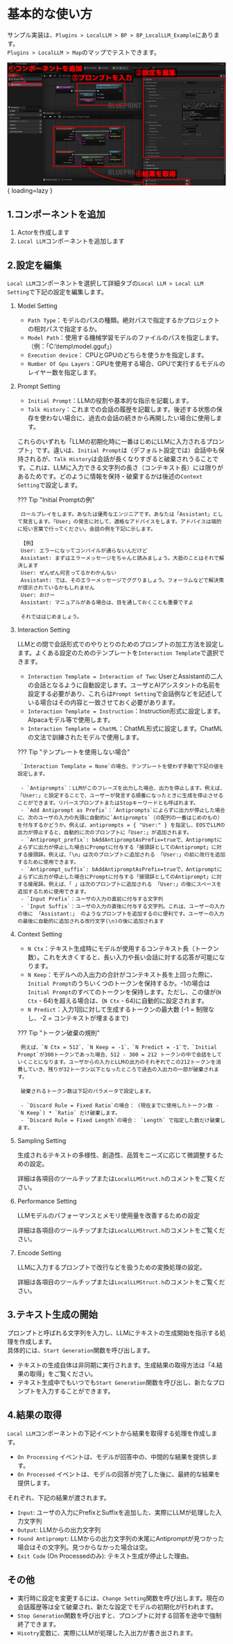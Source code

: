 # 基本的な使い方

サンプル実装は、`Plugins > LocalLLM > BP > BP_LocalLLM_Example`にあります。  
`Plugins > LocalLLM > Map`のマップでテストできます。

![](images/manual_ja.png){ loading=lazy }  

## 1.コンポーネントを追加

1. Actorを作成します
2. `Local LLM`コンポーネントを追加します

## 2.設定を編集

`Local LLM`コンポーネントを選択して詳細タブの`Local LLM > Local LLM Setting`で下記の設定を編集します。

1. Model Setting

	- `Path Type`：モデルのパスの種類。絶対パスで指定するかプロジェクトの相対パスで指定するか。
	- `Model Path`：使用する機械学習モデルのファイルのパスを指定します。（例：「C:\temp\model.gguf」）
	- `Execution device`： CPUとGPUのどちらを使うかを指定します。
	- `Number Of Gpu Layers`：GPUを使用する場合、GPUで実行するモデルのレイヤー数を指定します。
	<!-- - `Main GPU`：GPUを使用し、PCに複数のGPUを搭載している場合、使用するGPUの番号を指定します。 -->

2. Prompt Setting

	- `Initial Prompt`：LLMの役割や基本的な指示を記載します。  
	- `Talk History`：これまでの会話の履歴を記載します。後述する状態の保存を使わない場合に、過去の会話の続きから再開したい場合に使用します。

	これらのいずれも「LLMの初期化時に一番はじめにLLMに入力されるプロンプト」です。違いは、`Initial Prompt`は（デフォルト設定では）会話中も保持されるが、`Talk History`は会話が長くなりすぎると破棄されうることです。これは、LLMに入力できる文字列の長さ（コンテキスト長）には限りがあるためです。どのように情報を保持・破棄するかは後述の`Context Setting`で設定します。

	??? Tip "Initial Promptの例"

		ロールプレイをします。あなたは優秀なエンジニアです。あなたは「Assistant」として発言します。「User」の発言に対して、適格なアドバイスをします。アドバイスは端的に短い言葉で行ってください。会話の例を下記に示します。

		【例】  
		User: エラーになってコンパイルが通らないんだけど  
		Assistant: まずはエラーメッセージをちゃんと読みましょう。大抵のことはそれで解決します  
		User: ぜんぜん何言ってるかわかんない  
		Assistant: では、そのエラーメッセージでググりましょう。フォーラムなどで解決策が提示されているかもしれません  
		User: おけー  
		Assistant: マニュアルがある場合は、目を通しておくことも重要ですよ

		それでははじめましょう。

3. Interaction Setting

	LLMとの間で会話形式でのやりとりのためのプロンプトの加工方法を設定します。よくある設定のためのテンプレートを`Interaction Template`で選択できます。

	- `Interaction Template = Interaction of Two`: UserとAssistantの二人の会話となるように自動設定します。ユーザとAIアシスタントの名前を設定する必要があり、これらは`Prompt Setting`で会話例などを記述している場合はその内容と一致させておく必要があります。
	- `Interaction Template = Instruction`：Instruction形式に設定します。Alpacaモデル等で使用します。
	- `Interaction Template = ChatML`：ChatML形式に設定します。ChatMLの文法で訓練されたモデルで使用します。

	??? Tip "テンプレートを使用しない場合"

		`Interaction Template = None`の場合、テンプレートを使わず手動で下記の値を設定します。

		- `Antiprompts`：LLMがこのフレーズを出力した場合、出力を停止します。例えば、「User:」と設定することで、ユーザーが発言する順番になったときに生成を停止させることができます。リバースプロンプトまたはStopキーワードとも呼ばれます。
		- `Add Antiprompt as Prefix`：`Antiprompts`によらずに出力が停止した場合に、次のユーザの入力の先頭に自動的に`Antiprompts`（の配列の一番はじめのもの）を付与するかどうか。例えば、antiprompts = { "User:" } を指定し、EOSでLLMの出力が停止すると、自動的に次のプロンプトに「User:」が追加されます。
		- `Antiprompt_prefix`: bAddAntipromptAsPrefix=trueで、Antipromptによらずに出力が停止した場合にPromptに付与する「接頭辞としてのAntiprompt」に対する接頭辞。例えば、「\n」は次のプロンプトに追加される 「User:」の前に改行を追加するために使用できます。
		- `Antiprompt_suffix`: bAddAntipromptAsPrefix=trueで、Antipromptによらずに出力が停止した場合にPromptに付与する「接頭辞としてのAntiprompt」に対する接尾辞。例えば、「 」は次のプロンプトに追加される 「User:」の後にスペースを追加するために使用できます。
		- `Input Prefix`：ユーザの入力の直前に付与する文字列
		- `Input Suffix`：ユーザの入力の直後に付与する文字列。これは、ユーザーの入力の後に 「Assistant:」 のようなプロンプトを追加するのに便利です。ユーザーの入力の最後に自動的に追加される改行文字(\n)の後に追加されます
		
4. Context Setting

	- `N Ctx`：テキスト生成時にモデルが使用するコンテキスト長（トークン数）。これを大きくすると、長い入力や長い会話に対する応答が可能になります。
	- `N Keep`：モデルへの入出力の合計がコンテキスト長を上回った際に、`Initial Prompt`のうちいくつのトークンを保持するか。-1の場合は`Initial Prompt`のすべてのトークンを保持します。ただし、この値が(`N Ctx` - 64)を超える場合は、(`N Ctx` - 64)に自動的に設定されます。
	- `N Predict`：入力1回に対して生成するトークンの最大数 (-1 = 制限なし、-2 = コンテキストが埋まるまで)

	??? Tip "トークン破棄の規則"

		例えば、`N Ctx = 512`、`N Keep = -1`、`N Predict = -1`で、`Initial Prompt`が300トークンであった場合、512 - 300 = 212 トークンの中で会話をしていくことになります。ユーザからの入力とLLMの出力のそれぞれでこの212トークンを消費していき、残りが32トークン以下となったところで過去の入出力の一部が破棄されます。

		破棄されるトークン数は下記のパラメータで設定します。

		- `Discard Rule = Fixed Ratio`の場合： (現在までに使用したトークン数 - `N Keep`) * `Ratio` だけ破棄します。
		- `Discard Rule = Fixed Length`の場合： `Length` で指定した数だけ破棄します。

5. Sampling Setting

	生成されるテキストの多様性、創造性、品質をニーズに応じて微調整するための設定。
	
	詳細は各項目のツールチップまたは`LocalLLMStruct.h`のコメントをご覧ください。

6. Performance Setting

	LLMモデルのパフォーマンスとメモリ使用量を改善するための設定
	
	詳細は各項目のツールチップまたは`LocalLLMStruct.h`のコメントをご覧ください。

7. Encode Setting

	LLMに入力するプロンプトで改行などを扱うための変換処理の設定。

	詳細は各項目のツールチップまたは`LocalLLMStruct.h`のコメントをご覧ください。

## 3.テキスト生成の開始

プロンプトと呼ばれる文字列を入力し、LLMにテキストの生成開始を指示する処理を作成します。  
具体的には、`Start Generation`関数を呼び出します。

- テキストの生成自体は非同期に実行されます。生成結果の取得方法は「4.結果の取得」をご覧ください。
- テキスト生成中でもいつでも`Start Generation`関数を呼び出し、新たなプロンプトを入力することができます。

## 4.結果の取得

`Local LLM`コンポーネントの下記イベントから結果を取得する処理を作成します。

- `On Processing` イベントは、モデルが回答中の、中間的な結果を提供します。
- `On Processed` イベントは、モデルの回答が完了した後に、最終的な結果を提供します。

それぞれ、下記の結果が渡されます。

- `Input`: ユーザの入力にPrefixとSuffixを追加した、実際にLLMが処理した入力文字列
- `Output`: LLMからの出力文字列
- `Found Antiprompt`: LLMからの出力文字列の末尾にAntipromptが見つかった場合はその文字列。見つからなかった場合は空。
- `Exit Code` (On Processedのみ): テキスト生成が停止した理由。

## その他

- 実行時に設定を変更するには、`Change Setting`関数を呼び出します。現在の会話履歴等は全て破棄され、新たな設定でモデルの初期化が行われます。
- `Stop Generation`関数を呼び出すと、プロンプトに対する回答を途中で強制終了できます。
- `Hisotry`変数に、実際にLLMが処理した入出力が書き出されます。